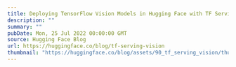 ```yaml
---
title: Deploying TensorFlow Vision Models in Hugging Face with TF Serving
description: ""
summary: ""
pubDate: Mon, 25 Jul 2022 00:00:00 GMT
source: Hugging Face Blog
url: https://huggingface.co/blog/tf-serving-vision
thumbnail: "https://huggingface.co/blog/assets/90_tf_serving_vision/thumbnail.png"
---
```


